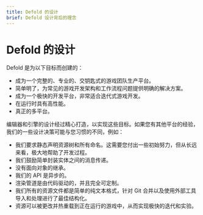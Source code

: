 ```yaml
---
title: Defold 的设计
brief: Defold 设计背后的理念
---
```


# Defold 的设计

Defold 是为以下目标而创建的：

- 成为一个完整的、专业的、交钥匙式的游戏团队生产平台。
- 简单明了，为常见的游戏开发架构和工作流程问题提供明确的解决方案。
- 成为一个极快的开发平台，非常适合迭代式游戏开发。
- 在运行时具有高性能。
- 真正的多平台。

编辑器和引擎的设计经过精心打造，以实现这些目标。如果您有其他平台的经验，我们的一些设计决策可能与您习惯的不同，例如：

- 我们要求静态声明资源树和所有命名。这需要您付出一些初始努力，但从长远来看，极大地帮助了开发过程。
- 我们鼓励简单封装实体之间的消息传递。
- 没有面向对象的继承。
- 我们的 API 是异步的。
- 渲染管道是由代码驱动的，并且完全可定制。
- 我们所有的资源文件都是简单的纯文本格式，针对 Git 合并以及使用外部工具导入和处理进行了最佳结构化。
- 资源可以被更改并热重载到正在运行的游戏中，从而实现极快的迭代和实验。
